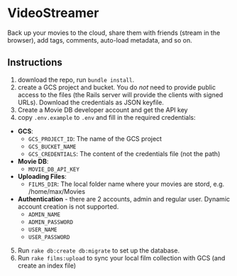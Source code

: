 # VideoStreamer

Back up your movies to the cloud, share them with friends (stream in the browser), add tags, comments, auto-load metadata, and so on.

## Instructions

1. download the repo, run `bundle install`.
2. create a GCS project and bucket. You do _not_ need to provide public access to the files (the Rails server will provide the clients with signed URLs). Download the credentials as JSON keyfile.
3. Create a Movie DB developer account and get the API key
4. copy `.env.example` to `.env` and fill in the required credentials:
  - **GCS**:
    - `GCS_PROJECT_ID`: The name of the GCS project
    - `GCS_BUCKET_NAME`
    - `GCS_CREDENTIALS`: The content of the credentials file (not the path)
  - **Movie DB**:
    - `MOVIE_DB_API_KEY`
  - **Uploading Files**:
    - `FILMS_DIR`: The local folder name where your movies are stord, e.g. /home/max/Movies
  - **Authentication** - there are 2 accounts, admin and regular user. Dynamic account creation is not supported.
    - `ADMIN_NAME`
    - `ADMIN_PASSWORD`
    - `USER_NAME`
    - `USER_PASSWORD`
5. Run `rake db:create db:migrate` to set up the database.
6. Run `rake films:upload` to sync your local film collection with GCS (and create an index file)
